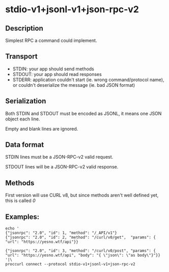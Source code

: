 # stdio-v1+jsonl-v1+json-rpc-v2

## Description

Simplest RPC a command could implement.

## Transport

- STDIN: your app should send methods
- STDOUT: your app should read responses
- STDERR: application couldn't start (ie. wrong command/protocol name), or couldn't deserialize the message (ie. bad JSON format)

## Serialization

Both STDIN and STDOUT must be encoded as JSONL, it means one JSON object each line.

Empty and blank lines are ignored.

## Data format

STDIN lines must be a JSON-RPC-v2 valid request.

STDOUT lines will be a JSON-RPC-v2 valid response.

## Methods

First version will use CURL v8, but since methods aren't well defined yet, this is called _0_

## Examples:
```
echo '
{"jsonrpc": "2.0", "id": 1, "method": "/_API/v1"}
{"jsonrpc": "2.0", "id": 2, "method": "/curl/v0/get",  "params": { "url": "https://yesno.wtf/api"}}
      
{"jsonrpc": "2.0", "id": 3, "method": "/curl/v0/post", "params": { "url": "https://yesno.wtf/api", "body": "{ \"json\": \"as body\"}"}}
'|\
proccurl connect --protocol stdio-v1+jsonl-v1+json-rpc-v2
```
